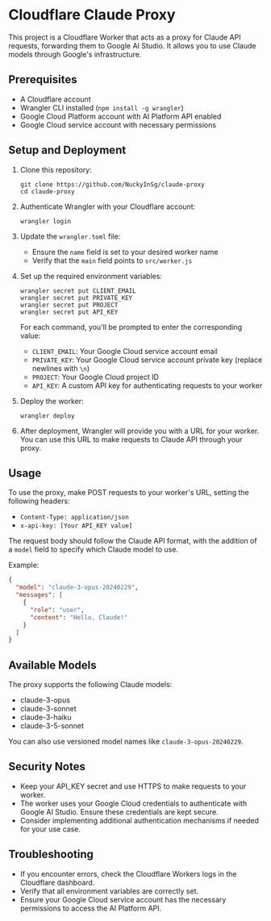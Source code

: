 # Cloudflare Claude Proxy

This project is a Cloudflare Worker that acts as a proxy for Claude API requests, forwarding them to Google AI Studio. It allows you to use Claude models through Google's infrastructure.

## Prerequisites

- A Cloudflare account
- Wrangler CLI installed (`npm install -g wrangler`)
- Google Cloud Platform account with AI Platform API enabled
- Google Cloud service account with necessary permissions

## Setup and Deployment

1. Clone this repository:
   ```
   git clone https://github.com/NuckyInSg/claude-proxy
   cd claude-proxy

   ```

2. Authenticate Wrangler with your Cloudflare account:
   ```
   wrangler login
   ```

3. Update the `wrangler.toml` file:
   - Ensure the `name` field is set to your desired worker name
   - Verify that the `main` field points to `src/worker.js`

4. Set up the required environment variables:
   ```
   wrangler secret put CLIENT_EMAIL
   wrangler secret put PRIVATE_KEY
   wrangler secret put PROJECT
   wrangler secret put API_KEY
   ```
   For each command, you'll be prompted to enter the corresponding value:
   - `CLIENT_EMAIL`: Your Google Cloud service account email
   - `PRIVATE_KEY`: Your Google Cloud service account private key (replace newlines with `\n`)
   - `PROJECT`: Your Google Cloud project ID
   - `API_KEY`: A custom API key for authenticating requests to your worker

5. Deploy the worker:
   ```
   wrangler deploy
   ```

6. After deployment, Wrangler will provide you with a URL for your worker. You can use this URL to make requests to Claude API through your proxy.

## Usage

To use the proxy, make POST requests to your worker's URL, setting the following headers:

- `Content-Type: application/json`
- `x-api-key: [Your API_KEY value]`

The request body should follow the Claude API format, with the addition of a `model` field to specify which Claude model to use.

Example:
```json
{
  "model": "claude-3-opus-20240229",
  "messages": [
    {
      "role": "user",
      "content": "Hello, Claude!"
    }
  ]
}
```

## Available Models

The proxy supports the following Claude models:
- claude-3-opus
- claude-3-sonnet
- claude-3-haiku
- claude-3-5-sonnet

You can also use versioned model names like `claude-3-opus-20240229`.

## Security Notes

- Keep your API_KEY secret and use HTTPS to make requests to your worker.
- The worker uses your Google Cloud credentials to authenticate with Google AI Studio. Ensure these credentials are kept secure.
- Consider implementing additional authentication mechanisms if needed for your use case.

## Troubleshooting

- If you encounter errors, check the Cloudflare Workers logs in the Cloudflare dashboard.
- Verify that all environment variables are correctly set.
- Ensure your Google Cloud service account has the necessary permissions to access the AI Platform API.

